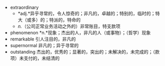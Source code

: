 - extraordinary
	- *adj.*异乎寻常的，令人惊奇的；非凡的，卓越的；特别的，临时的；特大（或多）的；特派的，特命的
	- *n.*（公司正常业务活动之外的）非常账目，特支款项
- phenomenon *n.*现象；杰出的人，非凡的人（或事物）；（哲学）现象
- remarkable 引人注目的，非凡的
- supernormal 非凡的；异于寻常的
- outstanding 杰出的，优秀的；显著的，突出的；未解决的，未完成的；（款项）未支付的，未结清的